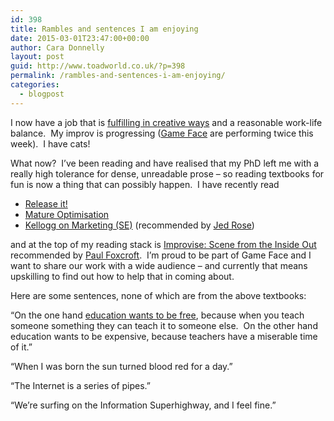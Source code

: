 ```yaml
---
id: 398
title: Rambles and sentences I am enjoying
date: 2015-03-01T23:47:00+00:00
author: Cara Donnelly
layout: post
guid: http://www.toadworld.co.uk/?p=398
permalink: /rambles-and-sentences-i-am-enjoying/
categories:
  - blogpost
---
```

I now have a job that is [fulfilling in creative ways](https://www.youtube.com/watch?v=v4Wy7gRGgeA) and a reasonable work-life balance.  My improv is progressing ([Game Face](https://www.facebook.com/gamefacelondon) are performing twice this week).  I have cats!

What now?  I&#8217;ve been reading and have realised that my PhD left me with a really high tolerance for dense, unreadable prose &#8211; so reading textbooks for fun is now a thing that can possibly happen.  I have recently read

  * [Release it!](https://pragprog.com/book/mnee/release-it)
  * [Mature Optimisation](http://carlos.bueno.org/optimization/mature-optimization.pdf)
  * [Kellogg on Marketing (SE)](https://play.google.com/store/books/details/Alice_M_Tybout_Kellogg_on_Marketing?id=d1nR2NghcbgC) (recommended by [Jed Rose](https://en.wikipedia.org/wiki/Jed_Rose))

and at the top of my reading stack is [Improvise: Scene from the Inside Out](http://www.shop.annoyanceproductions.com/Improvise-Scene-from-the-Inside-Out-001.htm) recommended by [Paul Foxcroft](https://twitter.com/misterspidergod).  I&#8217;m proud to be part of Game Face and I want to share our work with a wide audience &#8211; and currently that means upskilling to find out how to help that in coming about.

Here are some sentences, none of which are from the above textbooks:

&#8220;On the one hand [education wants to be free](http://en.wikipedia.org/wiki/Information_wants_to_be_free), because when you teach someone something they can teach it to someone else.  On the other hand education wants to be expensive, because teachers have a miserable time of it.&#8221;

&#8220;When I was born the sun turned blood red for a day.&#8221;

&#8220;The Internet is a series of pipes.&#8221;

&#8220;We&#8217;re surfing on the Information Superhighway, and I feel fine.&#8221;